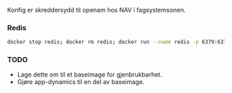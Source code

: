 Konfig er skreddersydd til openam hos NAV i fagsystemsonen.



### Redis
```bash
docker stop redis; docker rm redis; docker run --name redis -p 6379:6379 -d redis
```

### TODO 
* Lage dette om til et baseimage for gjenbrukbarhet.
* Gjøre app-dynamics til en del av baseimage.
